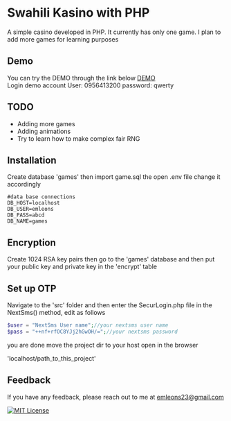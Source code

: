 
# Swahili Kasino with PHP

A simple casino developed in PHP. It currently has only one game. I plan to add more games for learning purposes


## Demo

You can try the DEMO through the link below
[DEMO](https://emleons.online/casino/games/) <br> Login demo account User: 0956413200 password: qwerty


## TODO

- Adding more games
- Adding animations
- Try to learn how to make complex  fair RNG



## Installation

Create database 'games' then import game.sql the open .env file change it accordingly

```env
#data base connections
DB_HOST=localhost
DB_USER=emleons
DB_PASS=abcd
DB_NAME=games
```


## Encryption

Create 1024 RSA key pairs then go to the 'games' database and then put your public key and private key in the 'encrypt' table

## Set up OTP
Navigate to the 'src' folder and then enter the SecurLogin.php file in the NextSms() method, edit as follows 

```php
$user = "NextSms User name";//your nextsms user name
$pass = "++nf+rfOC8YJj2hGwOH/=";//your nextsms password
```
you are done move the project dir to your host open in the browser

'localhost/path_to_this_project'
## Feedback

If you have any feedback, please reach out to me at emleons23@gmail.com



[![MIT License](https://img.shields.io/badge/License-MIT-green.svg)](https://choosealicense.com/licenses/mit/)

